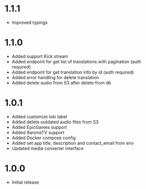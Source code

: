# 1.1.1

- Improved typings

# 1.1.0

- Added support Kick stream
- Added endpoint for get list of translations with pagination (auth required)
- Added endpoint for get translation info by id (auth required)
- Added error handling for delete translation
- Added delete audio from S3 after delete from db

# 1.0.1

- Added customize loki label
- Added delete outdated audio files from S3
- Added EpicGames support
- Added 9animeTV support
- Added Docker compose config
- Added set app title, description and contact_email from env
- Updated media converter interface

# 1.0.0

- Initial release
